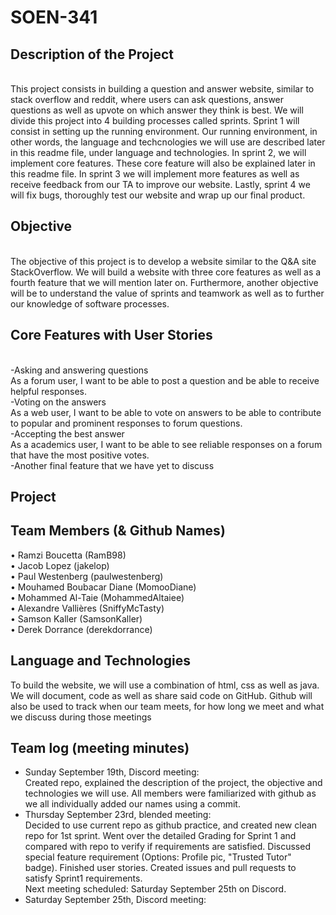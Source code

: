 # SOEN-341

<head>
<h2>Description of the Project</h2><br/>
</head>
This project consists in building a question and answer website, similar to stack overflow and reddit, where users can ask questions, answer questions as well as upvote on which answer they think is best. We will divide this project into 4 building processes called sprints. Sprint 1 will consist in setting up the running environment. Our running environment, in other words, the language and techcnologies we will use are described later in this readme file, under language and technologies. In sprint 2, we will implement core features. These core feature will also be explained later in this readme file. In sprint 3 we will implement more features as well as receive feedback from our TA to improve our website. Lastly, sprint 4 we will fix bugs, thoroughly test our website and wrap up our final product.

<h2>Objective</h2> <br/>
The objective of this project is to develop a website similar to the Q&A site StackOverflow.  We will build a website with three core features as well as a fourth feature that we will mention later on. Furthermore, another objective will be to understand the value of sprints and teamwork as well as to further our knowledge of software processes.

<h2>Core Features with User Stories</h2><br/>
-Asking and answering questions<br/>
As a forum user, I want to be able to post a question and be able to receive helpful responses.<br/>
-Voting on the answers<br/>
As a web user, I want to be able to vote on answers to be able to contribute to popular and prominent responses to forum questions.<br/>
-Accepting the best answer<br/>
As a academics user, I want to be able to see reliable responses on a forum that have the most positive votes.<br/>
-Another final feature that we have yet to discuss <br/>

<h2>Project</h2>

<h2>Team Members (& Github Names)</h2>

• Ramzi Boucetta (RamB98)<br/>
• Jacob Lopez (jakelop)<br/>
• Paul Westenberg (paulwestenberg)<br/>
• Mouhamed Boubacar Diane (MomooDiane)<br/>
• Mohammed Al-Taie (MohammedAltaiee)<br/>
• Alexandre Vallières (SniffyMcTasty)<br/>
• Samson Kaller (SamsonKaller)<br/>
• Derek Dorrance (derekdorrance)<br/>

<h2>Language and Technologies</h2>

To build the website, we will use a combination of html, css as well as java. We will document, code as well as share said code on GitHub. Github will also be used to track when our team meets, for how long we meet and what we discuss during those meetings

<h2>Team log (meeting minutes)</h2>

- Sunday September 19th, Discord meeting:<br/>
  Created repo, explained the description of the project, the objective and technologies we will use.
  All members were familiarized with github as we all individually added our names using a commit.<br/>
- Thursday September 23rd, blended meeting:<br/>
  Decided to use current repo as github practice, and created new clean repo for 1st sprint.
  Went over the detailed Grading for Sprint 1 and compared with repo to verify if requirements are satisfied.
  Discussed special feature requirement (Options: Profile pic, "Trusted Tutor" badge).
  Finished user stories.
  Created issues and pull requests to satisfy Sprint1 requirements.<br/>
  Next meeting scheduled: Saturday September 25th on Discord.<br/>
- Saturday September 25th, Discord meeting:<br/>
  
